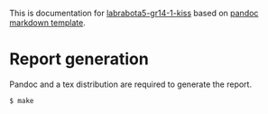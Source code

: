 This is documentation for [labrabota5-gr14-1-kiss](https://github.com/fpmi-tp2021/labrabota5-gr14-1-kiss) based on [pandoc markdown template](https://github.com/lauritzsh/pandoc-markdown-template).

# Report generation 

Pandoc and a tex distribution are required to generate the report.

```
$ make
```
